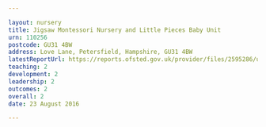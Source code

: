 ```yaml
---

layout: nursery
title: Jigsaw Montessori Nursery and Little Pieces Baby Unit
urn: 110256
postcode: GU31 4BW
address: Love Lane, Petersfield, Hampshire, GU31 4BW
latestReportUrl: https://reports.ofsted.gov.uk/provider/files/2595286/urn/110256.pdf
teaching: 2
development: 2
leadership: 2
outcomes: 2
overall: 2
date: 23 August 2016

---
```

